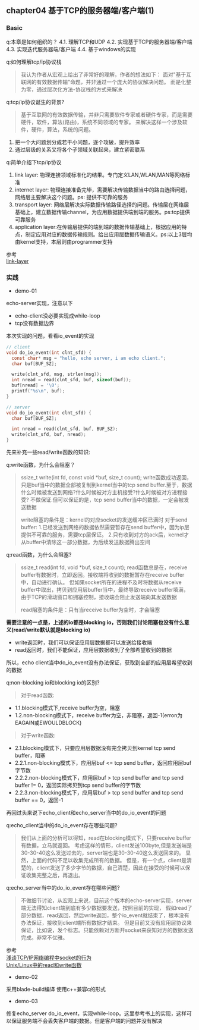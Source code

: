## chapter04 基于TCP的服务器端/客户端(1)

### Basic

q:本章是如何组织的？
4.1. 理解TCP和UDP
4.2. 实现基于TCP的服务器端/客户端
4.3. 实现迭代服务器端/客户端
4.4. 基于windows的实现

q:如何理解tcp/ip协议栈
>我认为作者从宏观上给出了非常好的理解，作者的想法如下：
面对"基于互联网的有效数据传输"命题，并非通过一个庞大的协议解决问题。
而是化整为零，通过层次化方法-协议栈的方式来解决

q:tcp/ip协议诞生的背景?
>基于互联网的有效数据传输，并非只需要软件专家或者硬件专家，而是需要硬件，软件，算法(路由)，系统不同领域的专家。
来解决这样一个涉及软件，硬件，算法，系统的问题。
1. 把一个大问题划分成若干小问题，逐个攻破，提升效率
2. 通过层级的关系又将各个子领域关联起来，建立紧密联系

q:简单介绍下tcp/ip协议
1. link layer: 物理连接领域标准化的结果。专门定义LAN,WLAN,MAN等网络标准
2. internet layer: 物理连接准备完毕，需要解决传输数据当中的路由选择问题，网络层主要解决这个问题。ps: 提供不可靠的服务
3. transport layer: 网络层解决实际数据传输路径选择的问题。传输层在网络层基础上，建立数据传输channel，为应用数据提供端到端的服务。ps:tcp提供可靠服务
4. application layer:在传输层提供的端到端的数据传输基础上，根据应用的特点，制定应用对应的数据传输规则。给出应用层数据传输语义。ps:以上3层均由kernel支持，本层则由programmer支持

参考<br>
[link-layer](https://en.wikipedia.org/wiki/Internet_protocol_suite#Link_layer)

### 实践

- demo-01

echo-server实现，注意以下
- echo-client没必要实现成while-loop
- tcp没有数据边界

本次实现的问题，看看io_event的实现
```c
// client
void do_io_event(int clnt_sfd) {
  const char* msg = "hello, echo server, i am echo client.";
  char buf[BUF_SZ];

  write(clnt_sfd, msg, strlen(msg));
  int nread = read(clnt_sfd, buf, sizeof(buf));
  buf[nread] = '\0';
  printf("%s\n", buf);
}

// server
void do_io_event(int clnt_sfd) {
  char buf[BUF_SZ];

  int nread = read(clnt_sfd, buf, BUF_SZ);
  write(clnt_sfd, buf, nread);
}
```

先来补充一些read/write函数的知识:

q:write函数，为什么会阻塞？
>ssize_t write(int fd, const void *buf, size_t count);
write函数成功返回，只是buf当中的数据全部被复制到kernel当中的tcp send buffer.至于，数据什么时候被发送到网络?什么时候被对方主机接受?什么时候被对方进程接受?
不做保证.但可以保证的是，tcp send buffer当中的数据，一定会被发送数据
>
>write阻塞的条件是：kernel的对应socket的发送缓冲区已满时
对于send buffer:
1.已经发送到网络的数据依然需要暂存在send buffer中，因为ip层提供不可靠的服务，需要tcp层保证。
2.只有收到对方的ack后，kernel才从buffer中清除这一部分数据，为后续发送数据腾出空间

q:read函数，为什么会阻塞?
>ssize_t read(int fd, void *buf, size_t count);
read函数总是在，receive buffer有数据时，立即返回。接收端将收到的数据暂存在receive buffer中，自动进行确认。
但如果socket所在的进程不及时将数据从receive buffer中取出，拷贝到应用层buffer当中，最终导致receive buffer填满，由于TCP的滑动窗口和拥塞控制，接收端会阻止发送端向其发送数据
>
>read阻塞的条件是：只有当receive buffer为空时，才会阻塞

**需要注意的一点是，上述的io都是blocking io，否则我们讨论阻塞也没有什么意义(read/write默认就是blocking io)**<br>
- write返回时，我们可以保证应用层数据都可以发送给接收端
- read返回时，我们不能保证，应用层数据收到了全部希望收到的数据

所以，echo client当中do_io_event没有办法保证，获取到全部的应用层希望收到的数据

q:non-blocking io和blocking io的区别?
>对于read函数:
- 1.1.blocking模式下,receive buffer为空，阻塞
- 1.2.non-blocking模式下，receive buffer为空，非阻塞，返回-1(erron为EAGAIN或EWOULDBLOCK)
>对于write函数:
- 2.1.blocking模式下，只要应用层数据没有完全拷贝到kernel tcp send buffer，阻塞
- 2.2.1.non-blocking模式下，应用层buf <= tcp send buffer，返回应用层buf字节数
- 2.2.2.non-blocking模式下，应用层buf > tcp send buffer and tcp send buffer != 0，返回实际拷贝到tcp send buffer的字节数
- 2.2.3.non-blocking模式下，应用层buf > tcp send buffer and tcp send buffer == 0，返回-1

再回过头来说下echo_client和echo_server当中的do_io_event的问题

q:echo_client当中的do_io_event存在哪些问题?
>我们从上面的分析可以得知，read在blocking模式下，只要receive buffer有数据，立马就返回。
考虑这样的情形，client发送100byte,但是发送端是30-30-40这么发送过去的，server端也是30-30-40这么发送回来的。
显然，上面的代码不足以收集完成所有的数据。
但是，有一个点，client是清楚的，client发送了多少字节的数据，自己清楚，因此在接受的时候可以保证收集完整之后，再退出。

q:echo_server当中的do_io_event存在哪些问题?
>不做细节讨论，从宏观上来说，目前这个版本的echo-server实现，server端无法得知client端到底有多少数据要发送，按照目前的实现，
假如read了部分数据，read返回，然后write返回，整个io_event就结束了，根本没有办法保证，接收到client端所有数据才结束。
但是目前又没有应用层协议来保证，比如说，发个标志。只能依赖对方断开socket来获知对方的数据发送完成。非常不优雅。

参考<br>
[浅谈TCP/IP网络编程中socket的行为](https://www.cnblogs.com/promise6522/archive/2012/03/03/2377935.html)<br>
[Unix/Linux中的read和write函数](https://www.cnblogs.com/xiehongfeng100/p/4619451.html)

- demo-02

采用blade-build编译 使用c++兼容c的形式

- demo-03

修复echo_server do_io_event，实现while-loop。这里参考书上的实现，这样可以保证服务端不会丢失客户端的数据。但是客户端的问题并没有解决